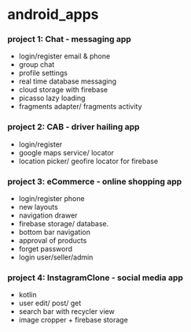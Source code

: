 # android_apps

### project 1: Chat - messaging app
  + login/register email & phone
  + group chat
  + profile settings
  + real time database messaging
  + cloud storage with firebase
  + picasso lazy loading
  + fragments adapter/ fragments activity
  
### project 2: CAB - driver hailing app
  + login/register
  + google maps service/ locator
  + location picker/ geofire locator for firebase


### project 3: eCommerce - online shopping app
  + login/register phone
  + new layouts
  + navigation drawer
  + firebase storage/ database.
  + bottom bar navigation
  + approval of products
  + forget password
  + login user/seller/admin


### project 4: InstagramClone - social media app
  + kotlin
  + user edit/ post/ get
  + search bar with recycler view
  + image cropper + firebase storage
